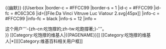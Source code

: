 <noinclude>{{幽默}}</noinclude>
{{Userbox
|border-c = #FFCC99
|border-s = 1
|id-c = #FFCC99
|id-fc = #C6C3C6
|id=[[File:Da Vinci Vitruve Luc Viatour 2.svg|45px]]
|info-c = #FFCC99
|info-fc = black
|info-s = 12
|info = <div class="center">这个用户'''-{zh-cn:吃饱撑的;zh-tw:吃飽撐著;}-'''。</div>
}}
[[Category:吃饱撑的维基人|{{PAGENAME}}]]
<noinclude>[[Category:吃饱撑的维基人|*]][[Category:维基百科相关用户框]]</noinclude>